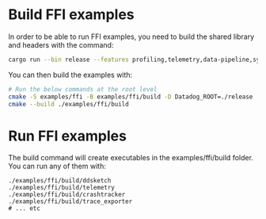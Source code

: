 
# Build FFI examples

In order to be able to run FFI examples, you need to build the shared library and headers with the command:
```bash
cargo run --bin release --features profiling,telemetry,data-pipeline,symbolizer,crashtracker,library-config,log --release -- --out
```

You can then build the examples with:

```bash
# Run the below commands at the root level
cmake -S examples/ffi -B examples/ffi/build -D Datadog_ROOT=./release
cmake --build ./examples/ffi/build
```

# Run FFI examples

The build command will create executables in the examples/ffi/build folder. You can run any of them with:

```
./examples/ffi/build/ddsketch
./examples/ffi/build/telemetry
./examples/ffi/build/crashtracker
./examples/ffi/build/trace_exporter
# ... etc
```
